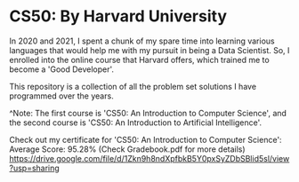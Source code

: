 # CS50: By Harvard University

In 2020 and 2021, I spent a chunk of my spare time into learning various languages that would help me with my pursuit in being a Data Scientist. So, I enrolled into the online course that Harvard offers, which trained me to become a 'Good Developer'.

This repository is a collection of all the problem set solutions I have programmed over the years.

^Note: 
The first course is 'CS50: An Introduction to Computer Science', and the second course is 'CS50: An Introduction to Artificial Intelligence'.

Check out my certificate for 'CS50: An Introduction to Computer Science': 
Average Score: 95.28% (Check Gradebook.pdf for more details)
https://drive.google.com/file/d/1Zkn9h8ndXpfbkB5Y0pxSyZDbSBlid5sl/view?usp=sharing
